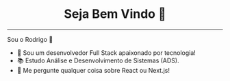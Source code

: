 <h1 align="center"> Seja Bem Vindo 🙂 </h1>
<hr />

<p> Sou o Rodrigo  👋 </p>

<ul>
  <li>🔭 Sou um desenvolvedor Full Stack apaixonado por tecnologia!</li>
  <li>📚 Estudo Análise e Desenvolvimento de Sistemas (ADS).</li>
  <li>💬 Me pergunte qualquer coisa sobre React ou Next.js!</li>
</ul>




